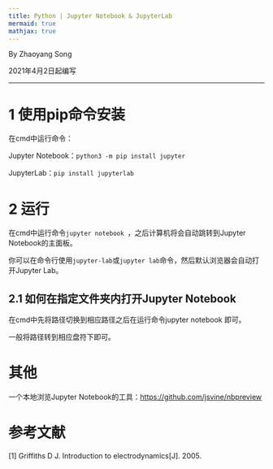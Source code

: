 ```yaml
---
title: Python | Jupyter Notebook & JupyterLab
mermaid: true
mathjax: true
---
```


By Zhaoyang Song

2021年4月2日起编写

---------------

# 1 使用pip命令安装

在cmd中运行命令：

Jupyter Notebook：`python3 -m pip install jupyter`

JupyterLab：`pip install jupyterlab`

# 2 运行

在cmd中运行命令`jupyter notebook `，之后计算机将会自动跳转到Jupyter Notebook的主面板。

你可以在命令行使用`jupyter-lab`或`jupyter lab`命令，然后默认浏览器会自动打开Jupyter Lab。

## 2.1 如何在指定文件夹内打开Jupyter Notebook

在cmd中先将路径切换到相应路径之后在运行命令jupyter notebook 即可。

一般将路径转到相应盘符下即可。





# 其他

一个本地浏览Jupyter Notebook的工具：https://github.com/jsvine/nbpreview

# 参考文献

[1] Griffiths D J. Introduction to electrodynamics[J]. 2005.